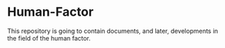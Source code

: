 # Human-Factor
This repository is going to contain documents, and later, developments in the field of the human factor.
